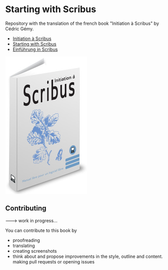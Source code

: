 # Starting with Scribus

Repository with the translation of the french book "Initiation à Scribus" by Cédric Gémy.

- [Initiation à Scribus](content/toc-fr.md)
- [Starting with Scribus](content/toc-en.md)
- [Einführung in Scribus](content/toc-de.md)

![Initiation à Scribus](content/cover/cover.jpg)

## Contributing

---> work in progress...

You can contribute to this book by

- proofreading
- translating
- creating screenshots
- think about and propose improvements in the style, outline and content.
making pull requests or opening issues
